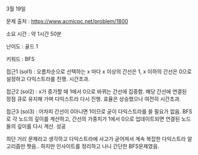3월 19일

문제 출처 : https://www.acmicpc.net/problem/1800

소요 시간 : 약 1시간 50분

난이도 : 골드 1

키워드 : BFS

접근1 (sol1) : 
오름차순으로 선택하는 x 마다 x 이상의 간선은 1, x 이하의 간선은 0으로 설정하고 다익스트라를 진행. 시간초과.

접근2 (sol2) :
x가 증가할 때 1에서 0으로 바뀌는 간선에 집중함. 해당 간선에 연결된 정점 큐로 유지해 가며 다익스트라 다시 진행. 효율은 상승했으나 여전히 시간초과.

접근3 (sol3) :
어차피 간선이 0아니면 1이므로 굳이 다익스트라를 쓸 필요가 없음. BFS로 각 노드의 깊이를 계산하고, 간선의 가중치가 1에서 0으로 업데이트되면 연결된 노드들의 깊이를 다시 계산. 성공

최단 거리 문제라고 생각하고 다익스트라에 사고가 굳어져서 계속 복잡한 다익스트라 알고리즘만 짯음.. 하지만 인사이트를 정리하고 나니 간단한 BFS문제였음.